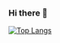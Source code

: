 ### Hi there 👋

[![Top Langs](https://github-readme-stats.vercel.app/api/top-langs/?username=zer0kola)](https://github.com/anuraghazra/github-readme-stats)
<!--
**zer0kola/zer0kola** is a ✨ _special_ ✨ repository because its `README.md` (this file) appears on your GitHub profile.

Here are some ideas to get you started:

- 🔭 I’m currently working on ...
- 🌱 I’m currently learning ...
- 👯 I’m looking to collaborate on ...
- 🤔 I’m looking for help with ...
- 💬 Ask me about ...
- 📫 How to reach me: ...
- 😄 Pronouns: ...
- ⚡ Fun fact: ...
-->
